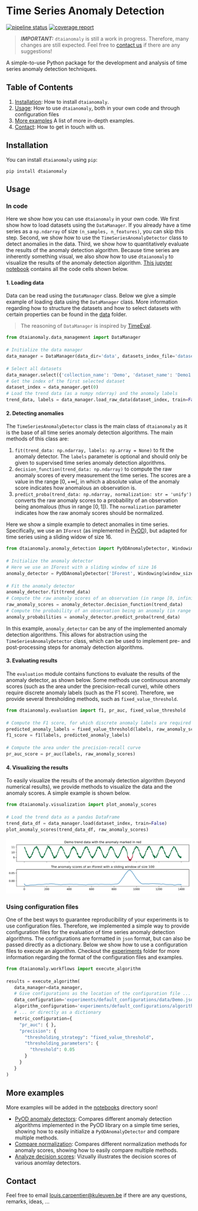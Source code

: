 # Time Series Anomaly Detection

[![pipeline status](https://gitlab.kuleuven.be/u0143709/time-series-anomaly-detection/badges/main/pipeline.svg)](https://gitlab.kuleuven.be/u0143709/time-series-anomaly-detection/-/commits/main)
[![coverage report](https://gitlab.kuleuven.be/u0143709/time-series-anomaly-detection/badges/main/coverage.svg)](https://gitlab.kuleuven.be/u0143709/time-series-anomaly-detection/-/commits/main)

> **_IMPORTANT:_** `dtaianomaly` is still a work in progress. Therefore, many changes 
> are still expected. Feel free to [contact us](#contact) if there are any suggestions!

A simple-to-use Python package for the development and analysis of time series anomaly 
detection techniques. 

## Table of Contents
1. [Installation](#installation): How to install `dtaianomaly`.
2. [Usage](#usage): How to use `dtaianomaly`, both in your own code and through configuration files
3. [More examples](#more-examples) A list of more in-depth examples. 
4. [Contact](#contact): How to get in touch with us.

## Installation

You can install `dtaianomaly` using `pip`:

```
pip install dtaianomaly
```

## Usage

### In code

Here we show how you can use `dtaianomaly` in your own code. We first show how to load 
datasets using the `DataManager`. If you already have a time series as a `np.ndarray`
of size `(n_samples, n_features)`, you can skip this step. Second, we show how to use 
the `TimeSeriesAnomalyDetector` class to detect anomalies in the data. Third, we 
show how to quantitatively evaluate the results of the anomaly detection algorithm.
Because time series are inherently something visual, we also show how to use `dtaianomaly`
to visualize the results of the anomaly detection algorithm. [This jupyter notebook](notebooks/README_demo.ipynb)
contains all the code cells shown below.

#### 1. Loading data

Data can be read using the `DataManager` class. Below we give a simple example of loading 
data using the `DataManager` class. More information regarding how to structure the datasets 
and how to select datasets with certain properties can be found in the [data](data) folder.

> The reasoning of `DataManager` is inspired by [TimeEval](https://github.com/HPI-Information-Systems/TimeEval/tree/main).

```python
from dtaianomaly.data_management import DataManager

# Initialize the data manager
data_manager = DataManager(data_dir='data', datasets_index_file='datasets.csv')

# Select all datasets
data_manager.select({'collection_name': 'Demo', 'dataset_name': 'Demo1'}) 
# Get the index of the first selected dataset
dataset_index = data_manager.get(0)  
# Load the trend data (as a numpy ndarray) and the anomaly labels
trend_data, labels = data_manager.load_raw_data(dataset_index, train=False)
```

#### 2. Detecting anomalies

The `TimeSeriesAnomalyDetector` class is the main class of `dtaianomaly` as it is the base
of all time series anomaly detection algorithms. The main methods of this class are:

1. `fit(trend_data: np.ndarray, labels: np.array = None)` to fit the anomaly detector. The 
   `labels`  parameter is optional and should only be given to supervised time series anomaly 
    detection algorithms. 
2. `decision_function(trend_data: np.ndarray)` to compute the raw anomaly scores of every 
   measurement the time series. The scores are a value in the range $[0, +\infty[$, in which 
   a absolute value of the anomaly score indicates how anomalous an observation is. 
3. `predict_proba(trend_data: np.ndarray, normalization: str = 'unify')` converts the raw
   anomaly scores to a probability of an observation being anomalous (thus in range $[0, 1]$). The `normalization` 
   parameter indicates how the raw anomaly scores should be normalized.

Here we show a simple example to detect anomalies in time series. Specifically, we use an 
`IForest` (as implemented in [PyOD](https://github.com/yzhao062/pyod)), but adapted for 
time series using a sliding widow of size 16. 

```python
from dtaianomaly.anomaly_detection import PyODAnomalyDetector, Windowing

# Initialize the anomaly detector
# Here we use an IForest with a sliding window of size 16
anomaly_detector = PyODAnomalyDetector('IForest', Windowing(window_size=100))

# Fit the anomaly detector 
anomaly_detector.fit(trend_data)
# Compute the raw anomaly scores of an observation (in range [0, infinity])
raw_anomaly_scores = anomaly_detector.decision_function(trend_data)
# Compute the probability of an observation being an anomaly (in range [0, 1])
anomaly_probabilities = anomaly_detector.predict_proba(trend_data)
```

In this example, `anomaly_detector` can be any of the implemented anomaly detection algorithms.
This allows for abstraction using the `TimeSeriesAnomalyDetector` class, which can be used to 
implement pre- and post-processing steps for anomaly detection algorithms.

#### 3. Evaluating results

The `evaluation` module contains functions to evaluate the results of the anomaly detector, as
shown below. Some methods use continuous anomaly scores (such as the area under the precision-recall
curve), while others require discrete anomaly labels (such as the F1 score). Therefore, we provide
several thresholding methods, such as `fixed_value_threshold`. 

```python
from dtaianomaly.evaluation import f1, pr_auc, fixed_value_threshold

# Compute the F1 score, for which discrete anomaly labels are required
predicted_anomaly_labels = fixed_value_threshold(labels, raw_anomaly_scores)
f1_score = f1(labels, predicted_anomaly_labels)

# Compute the area under the precision-recall curve
pr_auc_score = pr_auc(labels, raw_anomaly_scores)
```

#### 4. Visualizing the results

To easily visualize the results of the anomaly detection algorithm (beyond numerical results), 
we provide methods to visualize the data and the anomaly scores. A simple example is shown below.

```python
from dtaianomaly.visualization import plot_anomaly_scores

# Load the trend data as a pandas DataFrame
trend_data_df = data_manager.load(dataset_index, train=False)
plot_anomaly_scores(trend_data_df, raw_anomaly_scores)
```
![Anomaly scores](notebooks/README_demo.svg)

### Using configuration files

One of the best ways to guarantee reproducibility of your experiments is to use configuration
files. Therefore, we implemented a simple way to provide configuration files for the evaluation
of time series anomaly detection algorithms. The configurations are formatted in `json` format, 
but can also be passed directly as a dictionary. Below we show how to use a configuration files to 
execute an algorithm. Checkout the [experiments](experiments) folder for more information regarding
the format of the configuration files and examples.

```python
from dtaianomaly.workflows import execute_algorithm

results = execute_algorithm(
   data_manager=data_manager,
   # Give configurations as the location of the configuration file ...
   data_configuration='experiments/default_configurations/data/Demo.json',
   algorithm_configuration='experiments/default_configurations/algorithm/iforest.json',
   # ... or directly as a dictionary
   metric_configuration={
     "pr_auc": { },
     "precision": {
       "thresholding_strategy": "fixed_value_threshold",
       "thresholding_parameters": {
         "threshold": 0.05
       }
     }
   }
)
`````

## More examples
More examples will be added in the [notebooks](notebooks) directory soon!
- [PyOD anomaly detectors](notebooks/pyod_anomaly_detectors.ipynb): Compares different anomaly detection algorithms 
  implemented in the PyOD library on a simple time series, showing how to easily initialize a `PyODAnomalyDetector` 
  and compare multiple methods. 
- [Compare normalization](notebooks/compare_normalization.ipynb): Compares different normalization 
  methods for anomaly scores, showing how to easily compare multiple methods.
- [Analyze decision scores](notebooks/analyze_decision_scores.ipynb): Vizually illustrates the decision
  scores of various anomlay detectors.

## Contact
Feel free to email [louis.carpentier@kuleuven.be](mailto:louis.carpentier@kuleuven.be) if 
there are any questions, remarks, ideas, ...
